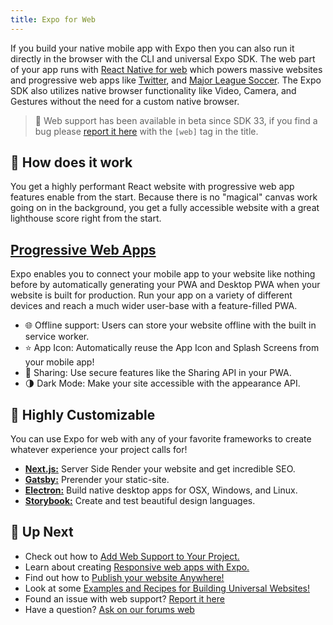 ```yaml
---
title: Expo for Web
---
```


If you build your native mobile app with Expo then you can also run it directly in the browser with the CLI and universal Expo SDK. The web part of your app runs with [React Native for web](https://github.com/necolas/react-native-web) which powers massive websites and progressive web apps like [Twitter](https://mobile.twitter.com/), and [Major League Soccer](https://matchcenter.mlssoccer.com/). The Expo SDK also utilizes native browser functionality like Video, Camera, and Gestures without the need for a custom native browser.

> 🚨 Web support has been available in beta since SDK 33, if you find a bug please [report it here](https://github.com/expo/expo/issues) with the `[web]` tag in the title.

## 🔎 How does it work

You get a highly performant React website with progressive web app features enable from the start. Because there is no "magical" canvas work going on in the background, you get a fully accessible website with a great lighthouse score right from the start.

## [Progressive Web Apps](https://developers.google.com/web/progressive-web-apps/)

Expo enables you to connect your mobile app to your website like nothing before by automatically generating your PWA and Desktop PWA when your website is built for production. Run your app on a variety of different devices and reach a much wider user-base with a feature-filled PWA.

- 🌐 Offline support: Users can store your website offline with the built in service worker.
- ⭐️ App Icon: Automatically reuse the App Icon and Splash Screens from your mobile app!
- 💬 Sharing: Use secure features like the Sharing API in your PWA.
- 🌗 Dark Mode: Make your site accessible with the appearance API.
<!-- - Password Sharing: Expo can automatically link your native app to your website with tools like Apple App-site Association which means your users can sign-in on one platform and auto-fill on another. -->

## 🎨 Highly Customizable

You can use Expo for web with any of your favorite frameworks to create whatever experience your project calls for!

- [**Next.js:**](https://dev.to/evanbacon/next-js-expo-and-react-native-for-web-3kd9) Server Side Render your website and get incredible SEO.
- [**Gatsby:**](https://dev.to/evanbacon/gatsby-react-native-for-web-expo-2kgc) Prerender your static-site.
- [**Electron:**](https://dev.to/evanbacon/making-desktop-apps-with-electron-react-native-and-expo-5e36) Build native desktop apps for OSX, Windows, and Linux.
- [**Storybook:**](https://github.com/expo/examples/tree/master/with-storybook) Create and test beautiful design languages.

## 🏁 Up Next

- Check out how to [Add Web Support to Your Project.](https://docs.expo.io/versions/v36.0.0/guides/running-in-the-browser/#adding-web-support-to-expo-projects)
- Learn about creating [Responsive web apps with Expo.](https://blog.expo.io/media-queries-with-react-native-for-ios-android-and-web-e0b73ed5777b)
- Find out how to [Publish your website Anywhere!](https://docs.expo.io/versions/v36.0.0/distribution/publishing-websites/)
- Look at some [Examples and Recipes for Building Universal Websites!](https://github.com/expo/examples)
- Found an issue with web support? [Report it here](https://github.com/expo/expo/issues)
- Have a question? [Ask on our forums web](https://forums.expo.io/c/expo-web)